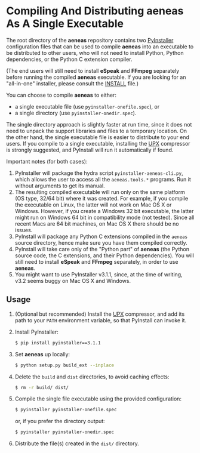 # Compiling And Distributing aeneas As A Single Executable

The root directory of the **aeneas** repository contains
two [PyInstaller](http://www.pyinstaller.org/) configuration files
that can be used to compile **aeneas** into an executable
to be distributed to other users,
who will not need to install Python,
Python dependencies, or the Python C extension compiler.

(The end users will still need to install **eSpeak** and **FFmpeg** separately
before running the compiled **aeneas** executable.
If you are looking for an "all-in-one" installer, please consult
the [INSTALL](INSTALL.md) file.)

You can choose to compile **aeneas** to either:

* a single executable file (use ``pyinstaller-onefile.spec``), or
* a single directory (use ``pyinstaller-onedir.spec``).

The single directory approach is slightly faster at run time,
since it does not need to unpack the support libraries and files
to a temporary location.
On the other hand, the single executable file is easier
to distribute to your end users.
If you compile to a single executable,
installing the [UPX](http://upx.sourceforge.net/) compressor
is strongly suggested, and
PyInstall will run it automatically if found.

Important notes (for both cases):

1. PyInstaller will package the hydra script
   ``pyinstaller-aeneas-cli.py``, which allows the user to access
   all the ``aeneas.tools.*`` programs.
   Run it without arguments to get its manual.
2. The resulting compiled executable will run only
   on the same platform (OS type, 32/64 bit) where it was created.
   For example,
   if you compile the executable on Linux,
   the latter will not work on Mac OS X or Windows.
   However, if you create a Windows 32 bit executable,
   the latter might run on Windows 64 bit in compatibility mode (not tested).
   Since all recent Macs are 64 bit machines,
   on Mac OS X there should be no issues.
3. PyInstall will package any Python C extensions compiled
   in the ``aeneas`` source directory,
   hence make sure you have them compiled correctly.
4. PyInstall will take care only of the "Python part" of **aeneas**
   (the Python source code, the C extensions, and their Python dependencies).
   You will still need to install **eSpeak** and **FFmpeg** separately,
   in order to use **aeneas**.
5. You might want to use PyInstaller v3.1.1,
   since, at the time of writing, v3.2 seems buggy on Mac OS X and Windows.

## Usage

1. (Optional but recommended)
   Install the [UPX](http://upx.sourceforge.net/) compressor,
   and add its path to your ``PATH`` environment variable,
   so that PyInstall can invoke it.

2. Install PyInstaller:

    ```bash
    $ pip install pyinstaller==3.1.1
    ```

3. Set **aeneas** up locally:

    ```bash
    $ python setup.py build_ext --inplace
    ```

4. Delete the ``build`` and ``dist`` directories, to avoid caching effects:

    ```bash
    $ rm -r build/ dist/
    ```

5. Compile the single file executable using the provided configuration:

    ```bash
    $ pyinstaller pyinstaller-onefile.spec
    ```

    or, if you prefer the directory output:

    ```bash
    $ pyinstaller pyinstaller-onedir.spec
    ```

6. Distribute the file(s) created in the ``dist/`` directory.



